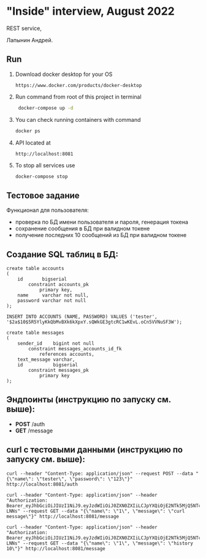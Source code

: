 # "Inside" interview, August 2022

REST service, 

Лапынин Андрей.

## Run

1. Download docker desktop for your OS

   ```
   https://www.docker.com/products/docker-desktop
   ```

2. Run command from root of this project in terminal

   ```bash
    docker-compose up -d
   ```

3. You can check running containers with command

   ```bash
   docker ps
   ```   
4. API located at

    ```
    http://localhost:8081
    ```
5. To stop all services use

   ```bash
   docker-compose stop
   ```         

## Тестовое задание
Функционал для пользователя:
- проверка по БД имени пользователя и пароля, генерация токена
- сохранение сообщения в БД при валидном токене
- получение последних 10 сообщений из БД при валидном токене

## Создание SQL таблиц в БД:
```
create table accounts
(
    id       bigserial
        constraint accounts_pk
            primary key,
    name     varchar not null,
    password varchar not null
);

INSERT INTO ACCOUNTS (NAME, PASSWORD) VALUES ('tester', '$2a$10$5R5YlyKkQbMvBXk6kXpxY.sQWkGE3gtcRC1wKEvL.oCn5VVNuSF3W');

create table messages
(
    sender_id    bigint not null
        constraint messages_accounts_id_fk
            references accounts,
    text_message varchar,
    id           bigserial
        constraint messages_pk
            primary key
);
```

## Эндпоинты (инструкцию по запуску см. выше):
* **POST** /auth
* **GET**  /message

## curl c тестовыми данными (инструкцию по запуску см. выше):
```
curl --header "Content-Type: application/json" --request POST --data "{\"name\": \"tester\", \"password\": \"123\"}" http://localhost:8081/auth
```
```
curl --header "Content-Type: application/json" --header "Authorization: Bearer_eyJhbGciOiJIUzI1NiJ9.eyJzdWIiOiJ0ZXN0ZXIiLCJpYXQiOjE2NTk5MjQ5NTcsImV4cCI6MTY2MDAxMTM1N30.kfPKcTFozWPDEdzpzgghctzA9ldnaBxcbxZIJa-LNNs" --request GET --data "{\"name\": \"1\", \"message\": \"curl message\"}" http://localhost:8081/message
```
```
curl --header "Content-Type: application/json" --header "Authorization: Bearer_eyJhbGciOiJIUzI1NiJ9.eyJzdWIiOiJ0ZXN0ZXIiLCJpYXQiOjE2NTk5MjQ5NTcsImV4cCI6MTY2MDAxMTM1N30.kfPKcTFozWPDEdzpzgghctzA9ldnaBxcbxZIJa-LNNs" --request GET --data "{\"name\": \"1\", \"message\": \"history 10\"}" http://localhost:8081/message
```
